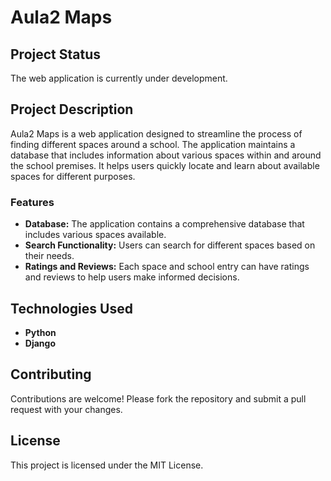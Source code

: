 # Aula2 Maps

## Project Status

The web application is currently under development.

## Project Description

Aula2 Maps is a web application designed to streamline the process of finding different spaces around a school. The application maintains a database that includes information about various spaces within and around the school premises. It helps users quickly locate and learn about available spaces for different purposes.

### Features

- **Database:** The application contains a comprehensive database that includes various spaces available.
- **Search Functionality:** Users can search for different spaces based on their needs.
- **Ratings and Reviews:** Each space and school entry can have ratings and reviews to help users make informed decisions.

## Technologies Used

- **Python**
- **Django**

## Contributing

Contributions are welcome! Please fork the repository and submit a pull request with your changes.

## License

This project is licensed under the MIT License.

